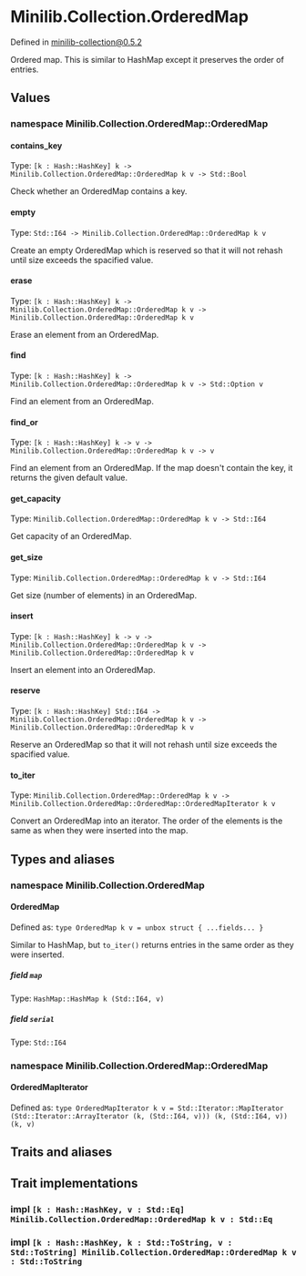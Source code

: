 # Minilib.Collection.OrderedMap

Defined in minilib-collection@0.5.2

Ordered map.
This is similar to HashMap except it preserves the order of entries.

## Values

### namespace Minilib.Collection.OrderedMap::OrderedMap

#### contains_key

Type: `[k : Hash::HashKey] k -> Minilib.Collection.OrderedMap::OrderedMap k v -> Std::Bool`

Check whether an OrderedMap contains a key.

#### empty

Type: `Std::I64 -> Minilib.Collection.OrderedMap::OrderedMap k v`

Create an empty OrderedMap which is reserved so that it will not rehash until size exceeds the spacified value.

#### erase

Type: `[k : Hash::HashKey] k -> Minilib.Collection.OrderedMap::OrderedMap k v -> Minilib.Collection.OrderedMap::OrderedMap k v`

Erase an element from an OrderedMap.

#### find

Type: `[k : Hash::HashKey] k -> Minilib.Collection.OrderedMap::OrderedMap k v -> Std::Option v`

Find an element from an OrderedMap.

#### find_or

Type: `[k : Hash::HashKey] k -> v -> Minilib.Collection.OrderedMap::OrderedMap k v -> v`

Find an element from an OrderedMap. If the map doesn't contain the key, it returns the given default value.

#### get_capacity

Type: `Minilib.Collection.OrderedMap::OrderedMap k v -> Std::I64`

Get capacity of an OrderedMap.

#### get_size

Type: `Minilib.Collection.OrderedMap::OrderedMap k v -> Std::I64`

Get size (number of elements) in an OrderedMap.

#### insert

Type: `[k : Hash::HashKey] k -> v -> Minilib.Collection.OrderedMap::OrderedMap k v -> Minilib.Collection.OrderedMap::OrderedMap k v`

Insert an element into an OrderedMap.

#### reserve

Type: `[k : Hash::HashKey] Std::I64 -> Minilib.Collection.OrderedMap::OrderedMap k v -> Minilib.Collection.OrderedMap::OrderedMap k v`

Reserve an OrderedMap so that it will not rehash until size exceeds the spacified value.

#### to_iter

Type: `Minilib.Collection.OrderedMap::OrderedMap k v -> Minilib.Collection.OrderedMap::OrderedMap::OrderedMapIterator k v`

Convert an OrderedMap into an iterator. The order of the elements is the same as
when they were inserted into the map.

## Types and aliases

### namespace Minilib.Collection.OrderedMap

#### OrderedMap

Defined as: `type OrderedMap k v = unbox struct { ...fields... }`

Similar to HashMap, but `to_iter()` returns entries in the same order as they were inserted.

##### field `map`

Type: `HashMap::HashMap k (Std::I64, v)`

##### field `serial`

Type: `Std::I64`

### namespace Minilib.Collection.OrderedMap::OrderedMap

#### OrderedMapIterator

Defined as: `type OrderedMapIterator k v = Std::Iterator::MapIterator (Std::Iterator::ArrayIterator (k, (Std::I64, v))) (k, (Std::I64, v)) (k, v)`

## Traits and aliases

## Trait implementations

### impl `[k : Hash::HashKey, v : Std::Eq] Minilib.Collection.OrderedMap::OrderedMap k v : Std::Eq`

### impl `[k : Hash::HashKey, k : Std::ToString, v : Std::ToString] Minilib.Collection.OrderedMap::OrderedMap k v : Std::ToString`